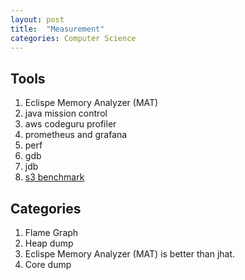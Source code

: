 ```yaml
---
layout: post
title:  "Measurement"
categories: Computer Science
---
```

## Tools

1. Eclispe Memory Analyzer (MAT)
1. java mission control
1. aws codeguru profiler 
1. prometheus and grafana
1. perf
1. gdb 
1. jdb
1. [s3 benchmark][s3-benchmark]

## Categories

1. Flame Graph
2. Heap dump
  1. Eclispe Memory Analyzer (MAT) is better than jhat.
4. Core dump


[s3-benchmark]: https://github.com/dvassallo/s3-benchmark
